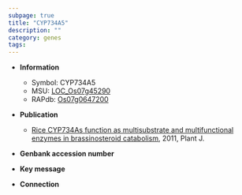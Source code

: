 ```yaml
---
subpage: true
title: "CYP734A5"
description: ""
category: genes
tags: 
---
```


* **Information**  
    + Symbol: CYP734A5  
    + MSU: [LOC_Os07g45290](http://rice.plantbiology.msu.edu/cgi-bin/ORF_infopage.cgi?orf=LOC_Os07g45290)  
    + RAPdb: [Os07g0647200](http://rapdb.dna.affrc.go.jp/viewer/gbrowse_details/irgsp1?name=Os07g0647200)  

* **Publication**  
    + [Rice CYP734As function as multisubstrate and multifunctional enzymes in brassinosteroid catabolism](http://www.ncbi.nlm.nih.gov/pubmed?term=Rice+CYP734As+function+as+multisubstrate+and+multifunctional+enzymes+in+brassinosteroid+catabolism%5BTitle%5D), 2011, Plant J.

* **Genbank accession number**  

* **Key message**  

* **Connection**  



